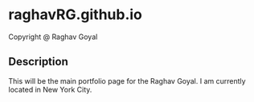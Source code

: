 # raghavRG.github.io
 Copyright @ Raghav Goyal
## Description
This will be the main portfolio page for the Raghav Goyal. I am
currently located in New York City.
